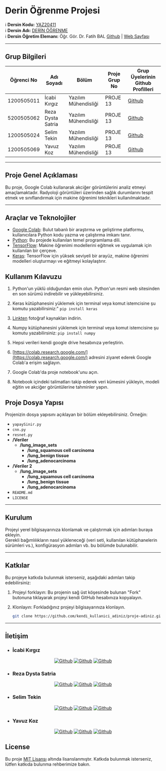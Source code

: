 # Derin Öğrenme Projesi

:information_source: **Dersin Kodu:** [YAZ20411](https://ebp.klu.edu.tr/Ders/dersDetay/YAZ20411/716026/tr)  
:information_source: **Dersin Adı:** [DERİN ÖĞRENME](https://ebp.klu.edu.tr/Ders/dersDetay/YAZ20411/716026/tr)  
:information_source: **Dersin Öğretim Elemanı:** Öğr. Gör. Dr. Fatih BAL  [Github](https://github.com/balfatih)   |    [Web Sayfası](https://balfatih.github.io/)
   
---

## Grup Bilgileri

| Öğrenci No | Adı Soyadı           | Bölüm          		   | Proje Grup No | Grup Üyelerinin Github Profilleri                 |
|------------|----------------------|--------------------------|---------------|---------------------------------------------------|
| 1200505011  | İcabi Kırgız		| Yazılım Mühendisliği     | PROJE 13       | [Github](https://github.com/balfatih)     |
| 5200505062  | Reza Dysta Satria   | Yazılım Mühendisliği     | PROJE 13       | [Github](https://github.com/balfatih)     |
| 1200505024     | Selim Tekin   | Yazılım Mühendisliği     | PROJE 13       | [Github](https://github.com/balfatih)     |
| 1200505069     | Yavuz Koz   | Yazılım Mühendisliği     | PROJE 13       | [Github](https://github.com/balfatih)     |

---

## Proje Genel Açıklaması

Bu proje, Google Colab kullanarak akciğer görüntülerini analiz etmeyi amaçlamaktadır. Radyoloji görüntüleri üzerinden sağlık durumlarını tespit etmek ve sınıflandırmak için makine öğrenimi teknikleri kullanılmaktadır.

---

## Araçlar ve Teknolojiler
- [Google Colab](https://colab.research.google.com/): Bulut tabanlı bir araştırma ve geliştirme platformu, kullanıcılara Python kodu yazma ve çalıştırma imkanı tanır.
- [Python](https://www.python.org/): Bu projede kullanılan temel programlama dili.
- [TensorFlow](https://www.tensorflow.org/): Makine öğrenimi modellerini eğitmek ve uygulamak için kullanılan bir çerçeve.
- [Keras](https://keras.io/): TensorFlow için yüksek seviyeli bir arayüz, makine öğrenimi modelleri oluşturmayı ve eğitmeyi kolaylaştırır.


## Kullanım Kılavuzu

1. Python'un yüklü olduğundan emin olun. Python'un resmi web sitesinden en son sürümü indirebilir ve yükleyebilirsiniz.

2. Keras kütüphanesini yüklemek için terminal veya komut istemcisine şu komutu yazabilirsiniz:"
   ``` pip install keras ```
   
3. [Linkten](https://drive.google.com/file/d/1pxkEk-3t_9NHJtiKStPXpogwfsd8Ivnl/view) fotoğraf kaynakları indirin.
4. Numpy kütüphanesini yüklemek için terminal veya komut istemcisine şu komutu yazabilirsiniz:
   ``` pip install numpy ```
5. Hepsi verileri kendi google drive hesabınıza yerleştirin.
6. [https://colab.research.google.com/](https://colab.research.google.com/) adresini ziyaret ederek Google Colab'a erişim sağlayın.
7. Google Colab'da proje notebook'unu açın.
8. Notebook içindeki talimatları takip ederek veri kümesini yükleyin, modeli eğitin ve akciğer görüntülerine tahminler yapın.



## Proje Dosya Yapısı

Projenizin dosya yapısını açıklayan bir bölüm ekleyebilirsiniz. Örneğin:

- `yapaySinir.py`
- `cnn.py`
- `resnet.py`
- **/Veriler**
  - **/lung_image_sets**
       - **/lung_squamous cell carcinoma**
       - **/lung_benign tissue**
       - **/lung_adenocarcinoma**
- **/Veriler 2**
  - **/lung_image_sets**
       - **/lung_squamous cell carcinoma**
       - **/lung_benign tissue**
       - **/lung_adenocarcinoma**
- `README.md`
- `LICENSE`  


---

## Kurulum

Projeyi yerel bilgisayarınıza klonlamak ve çalıştırmak için adımları buraya ekleyin.  
Gerekli bağımlılıkların nasıl yükleneceği (veri seti, kullanılan kütüphanelerin sürümleri vs.), konfigürasyon adımları vb. bu bölümde bulunabilir.

---



## Katkılar

Bu projeye katkıda bulunmak isterseniz, aşağıdaki adımları takip edebilirsiniz:

1. Projeyi forklayın: Bu projenin sağ üst köşesinde bulunan "Fork" butonuna tıklayarak projeyi kendi GitHub hesabınıza kopyalayın.
2. Klonlayın: Forkladığınız projeyi bilgisayarınıza klonlayın.

   ```bash
   git clone https://github.com/kendi_kullanici_adiniz/proje-adiniz.git
   ```
---

## İletişim

* ### İcabi Kırgız

<div align=center>
  
[<img  alt="Github" src="https://img.shields.io/badge/GitHub-000000.svg?&style=for-the-badge&logo=Github&logoColor=white"/>](https://github.com/Cahrion) 
[<img  alt="Github" src="https://img.shields.io/badge/Instagram-000000.svg?&style=for-the-badge&logo=Instagram&logoColor=white"/>](https://www.instagram.com/icabi.krgz/)
[<img  alt="Github" src="https://img.shields.io/badge/LinkedIn-000000.svg?&style=for-the-badge&logo=linkedIn&logoColor=white"/>](https://www.linkedin.com/search/results/all/?fetchDeterministicClustersOnly=true&heroEntityKey=urn%3Ali%3Afsd_profile%3AACoAADRkB_YBsnznQAqOVILPQsDeWDYp7mARlK0&keywords=i%CC%87cabi%20k%C4%B1rg%C4%B1z&origin=RICH_QUERY_SUGGESTION&position=0&searchId=72d49290-eb9b-4dea-a4e6-313158b450f3&sid=4Zp&spellCorrectionEnabled=false)


</div>

* ### Reza Dysta Satria

<div align=center>
  
[<img  alt="Github" src="https://img.shields.io/badge/GitHub-000000.svg?&style=for-the-badge&logo=Github&logoColor=white"/>](https://github.com/dystaSatria) 
[<img  alt="Github" src="https://img.shields.io/badge/Instagram-000000.svg?&style=for-the-badge&logo=Instagram&logoColor=white"/>](https://www.instagram.com/dyzzta/)
[<img  alt="Github" src="https://img.shields.io/badge/LinkedIn-000000.svg?&style=for-the-badge&logo=linkedIn&logoColor=white"/>](https://www.linkedin.com/in/reza-dysta-satria-9b0a431b2/)

</div>

* ### Selim Tekin

<div align=center>
  
[<img  alt="Github" src="https://img.shields.io/badge/GitHub-000000.svg?&style=for-the-badge&logo=Github&logoColor=white"/>](https://github.com/dystaSatria) 
[<img  alt="Github" src="https://img.shields.io/badge/Instagram-000000.svg?&style=for-the-badge&logo=Instagram&logoColor=white"/>](https://www.instagram.com/dyzzta/)
[<img  alt="Github" src="https://img.shields.io/badge/LinkedIn-000000.svg?&style=for-the-badge&logo=linkedIn&logoColor=white"/>](https://www.linkedin.com/in/reza-dysta-satria-9b0a431b2/)

</div>

* ### Yavuz Koz

<div align=center>
  
[<img  alt="Github" src="https://img.shields.io/badge/GitHub-000000.svg?&style=for-the-badge&logo=Github&logoColor=white"/>](https://github.com/dystaSatria) 
[<img  alt="Github" src="https://img.shields.io/badge/Instagram-000000.svg?&style=for-the-badge&logo=Instagram&logoColor=white"/>](https://www.instagram.com/dyzzta/)
[<img  alt="Github" src="https://img.shields.io/badge/LinkedIn-000000.svg?&style=for-the-badge&logo=linkedIn&logoColor=white"/>]()

</div>

## License

Bu proje [MIT Lisansı](https://license.md/licenses/mit-license/) altında lisanslanmıştır. Katkıda bulunmak isterseniz, lütfen katkıda bulunma rehberimize bakın.
   

